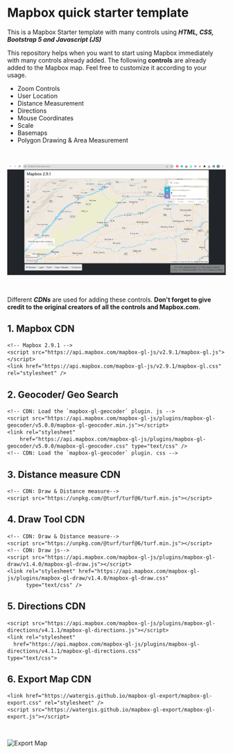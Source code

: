 # Mapbox quick starter template
This is a Mapbox Starter template with many controls using ***HTML, CSS, Bootstrap 5 and Javascript (JS)***

This repository helps when you want to start using Mapbox immediately with many controls already added.
The following **controls** are already added to the Mapbox map. Feel free to customize it according to your usage.

- Zoom Controls
- User Location
- Distance Measurement
- Directions
- Mouse Coordinates
- Scale
- Basemaps
- Polygon Drawing & Area Measurement

<br>

![Screenshot](./screenshots/mapbox.png)

<br>

Different ***CDNs*** are used for adding these controls.
__Don't forget to give credit to the original creators of all the controls and Mapbox.com.__


## 1. Mapbox CDN
    <!-- Mapbox 2.9.1 -->
  	<script src="https://api.mapbox.com/mapbox-gl-js/v2.9.1/mapbox-gl.js"></script>
  	<link href="https://api.mapbox.com/mapbox-gl-js/v2.9.1/mapbox-gl.css" rel="stylesheet" />

## 2. Geocoder/ Geo Search
    <!-- CDN: Load the `mapbox-gl-geocoder` plugin. js -->
  	<script src="https://api.mapbox.com/mapbox-gl-js/plugins/mapbox-gl-geocoder/v5.0.0/mapbox-gl-geocoder.min.js"></script>
  	<link rel="stylesheet"
  		href="https://api.mapbox.com/mapbox-gl-js/plugins/mapbox-gl-geocoder/v5.0.0/mapbox-gl-geocoder.css" type="text/css" />
  	<!-- CDN: Load the `mapbox-gl-geocoder` plugin. css -->

 ## 3. Distance measure CDN
    <!-- CDN: Draw & Distance measure-->
    <script src="https://unpkg.com/@turf/turf@6/turf.min.js"></script>

 ## 4. Draw Tool CDN
    <!-- CDN: Draw & Distance measure-->
    <script src="https://unpkg.com/@turf/turf@6/turf.min.js"></script>
    <!-- CDN: Draw js-->
    <script src="https://api.mapbox.com/mapbox-gl-js/plugins/mapbox-gl-draw/v1.4.0/mapbox-gl-draw.js"></script>
    <link rel="stylesheet" href="https://api.mapbox.com/mapbox-gl-js/plugins/mapbox-gl-draw/v1.4.0/mapbox-gl-draw.css"
		  type="text/css" />

 ## 5. Directions CDN
    <script src="https://api.mapbox.com/mapbox-gl-js/plugins/mapbox-gl-directions/v4.1.1/mapbox-gl-directions.js"></script>
    <link rel="stylesheet"
      href="https://api.mapbox.com/mapbox-gl-js/plugins/mapbox-gl-directions/v4.1.1/mapbox-gl-directions.css"
    type="text/css">

## 6. Export Map CDN
    <link href="https://watergis.github.io/mapbox-gl-export/mapbox-gl-export.css" rel="stylesheet" />
    <script src="https://watergis.github.io/mapbox-gl-export/mapbox-gl-export.js"></script>

<br>

![Export Map](./samples/map.png)

<br>